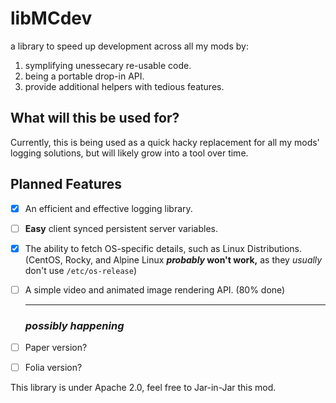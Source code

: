 # libMCdev

a library to speed up development across all my mods by:
1. symplifying unessecary re-usable code.
2. being a portable drop-in API.
3. provide additional helpers with tedious features.


## What will this be used for?

Currently, this is being used as a quick hacky replacement for all my mods' logging solutions, but will likely grow into a tool over time.

## Planned Features
- [X] An efficient and effective logging library.
- [ ] **Easy** client synced persistent server variables.
- [X] The ability to fetch OS-specific details, such as Linux Distributions. (CentOS, Rocky, and Alpine Linux **_probably_ won't work,** as they _usually_ don't use `/etc/os-release`)
- [ ] A simple video and animated image rendering API. (80% done)

  <hr>
  
  ### **_possibly happening_**
- [ ] Paper version?
- [ ] Folia version?

This library is under Apache 2.0, feel free to Jar-in-Jar this mod. 

